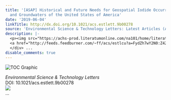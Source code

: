 ```yaml
---
title: '[ASAP] Historical and Future Needs for Geospatial Iodide Occurrence in Surface
  and Groundwaters of the United States of America'
date: '2019-06-04'
linkTitle: http://dx.doi.org/10.1021/acs.estlett.9b00278
source: 'Environmental Science & Technology Letters: Latest Articles (ACS Publications)'
description: |-
  <p><img src="https://achs-prod.literatumonline.com/na101/home/literatum/publisher/achs/journals/content/estlcu/0/estlcu.ahead-of-print/acs.estlett.9b00278/20190603/images/medium/ez-2019-002782_0004.gif" alt="TOC Graphic"/></p><div><cite>Environmental Science & Technology Letters</cite></div><div>DOI: 10.1021/acs.estlett.9b00278</div><div class="feedflare">
  <a href="http://feeds.feedburner.com/~ff/acs/estlcu?a=FydZh7wY2N0:Z42fnw6cjv0:yIl2AUoC8zA"><img src="http://feeds.feedburner.com/~ff/acs/estlcu?d=yIl2AUoC8zA" border="0"></img></a>
  </div> ...
disable_comments: true
---
```

<p><img src="https://achs-prod.literatumonline.com/na101/home/literatum/publisher/achs/journals/content/estlcu/0/estlcu.ahead-of-print/acs.estlett.9b00278/20190603/images/medium/ez-2019-002782_0004.gif" alt="TOC Graphic"/></p><div><cite>Environmental Science & Technology Letters</cite></div><div>DOI: 10.1021/acs.estlett.9b00278</div><div class="feedflare">
<a href="http://feeds.feedburner.com/~ff/acs/estlcu?a=FydZh7wY2N0:Z42fnw6cjv0:yIl2AUoC8zA"><img src="http://feeds.feedburner.com/~ff/acs/estlcu?d=yIl2AUoC8zA" border="0"></img></a>
</div> ...